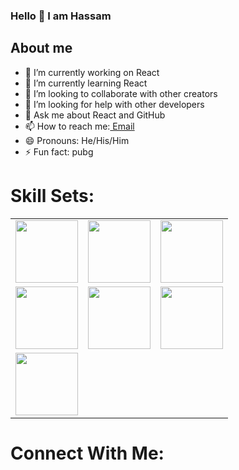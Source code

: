 ### Hello 👋 I am Hassam

## About me

- 🔭 I’m currently working on React
- 🌱 I’m currently learning React
- 👯 I’m looking to collaborate with other creators 
- 🤔 I’m looking for help with other developers
- 💬 Ask me about React and GitHub
- 📫 How to reach me:<a href="hassamahmad310@gmail.com"> Email</a>
- 😄 Pronouns: He/His/Him
- ⚡ Fun fact: pubg

# Skill Sets:

<table align="center">
  <tr>
    <td>
      <img src="https://www.vectorlogo.zone/logos/w3_html5/w3_html5-icon.svg" width="100px" hieght="100px"/>
    </td>
    <td>
      <img src="https://www.vectorlogo.zone/logos/w3_css/w3_css-icon.svg" width="100px" hieght="100px"/>
    </td>
     <td>
      <img src="https://www.vectorlogo.zone/logos/reactjs/reactjs-icon.svg" width="100px" hieght="100px"/>
    </td>
  </tr>
  <tr>
     <td>
      <img src="https://www.vectorlogo.zone/logos/nodejs/nodejs-ar21.svg" width="100px" hieght="100px"/>
    </td>
  <td>
      <img src="https://www.vectorlogo.zone/logos/java/java-icon.svg" width="100px" hieght="100px"/>
    </td>
    <td>
      <img src="https://www.vectorlogo.zone/logos/android/android-icon.svg" width="100px" hieght="100px"/>
    </td>
  </tr>
  <tr>
     <td>
      <img src="" width="100px" hieght="100px"/>
    </td>
    
  </tr>
</table>

# Connect With Me:

<div align="center"> 
  <a ></a>
</div>
